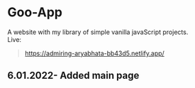 # Goo-App
A website with my library of simple vanilla javaScript projects. <br />
Live:
> https://admiring-aryabhata-bb43d5.netlify.app/
## 6.01.2022- Added main page
